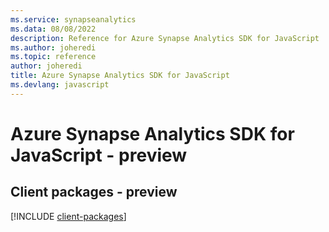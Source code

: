 ```yaml
---
ms.service: synapseanalytics
ms.data: 08/08/2022
description: Reference for Azure Synapse Analytics SDK for JavaScript
ms.author: joheredi
ms.topic: reference
author: joheredi
title: Azure Synapse Analytics SDK for JavaScript
ms.devlang: javascript
---
```

# Azure Synapse Analytics SDK for JavaScript - preview

## Client packages - preview
[!INCLUDE [client-packages](synapse-analytics-client-index.md)]